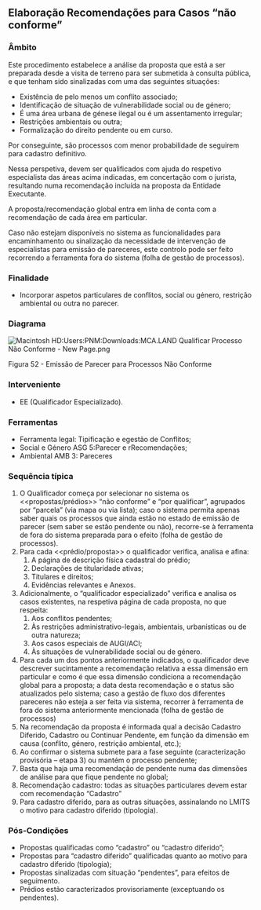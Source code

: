 ## Elaboração Recomendações para Casos “não conforme”

### Âmbito

Este procedimento estabelece a análise da proposta que está a ser preparada desde a visita de terreno para ser submetida à consulta pública, e que tenham sido sinalizadas com uma das seguintes situações:

* Existência de pelo menos um conflito associado;
* Identificação de situação de vulnerabilidade social ou de género;
* É uma área urbana de génese ilegal ou é um assentamento irregular;
* Restrições ambientais ou outra;
* Formalização do direito pendente ou em curso.

Por conseguinte, são processos com menor probabilidade de seguirem para cadastro definitivo.

Nessa perspetiva, devem ser qualificados com ajuda do respetivo especialista das áreas acima indicadas, em concertação com o jurista, resultando numa recomendação incluída na proposta da Entidade Executante.

A proposta/recomendação global entra em linha de conta com a recomendação de cada área em particular.

Caso não estejam disponíveis no sistema as funcionalidades para encaminhamento ou sinalização da necessidade de intervenção de especialistas para emissão de pareceres, este controlo pode ser feito recorrendo a ferramenta fora do sistema \(folha de gestão de processos\).

### Finalidade

* Incorporar aspetos particulares de conflitos, social ou género, restrição ambiental ou outra no parecer.

### Diagrama

![Macintosh HD:Users:PNM:Downloads:MCA.LAND Qualificar Processo Não Conforme - New Page.png](../assets/macintosh_hduserspnmdownloadsmc.png)

Figura 52 - Emissão de Parecer para Processos Não Conforme

### Interveniente

* EE \(Qualificador Especializado\).

### Ferramentas

* Ferramenta legal: Tipificação e egestão de Conflitos;
* Social e Género ASG 5:Parecer e rRecomendações;
* Ambiental AMB 3: Pareceres

### Sequência típica

1. O Qualificador começa por selecionar no sistema os &lt;&lt;propostas/prédios&gt;&gt; “não conforme” e “por qualificar”, agrupados por “parcela” \(via mapa ou via lista\); caso o sistema permita apenas saber quais os processos que ainda estão no estado de emissão de parecer \(sem saber se estão pendente ou não\), recorre-se à ferramenta de fora do sistema preparada para o efeito \(folha de gestão de processos\).
2. Para cada &lt;&lt;prédio/proposta&gt;&gt; o qualificador verifica, analisa e afina:
   1. A página de descrição física cadastral do prédio;
   2. Declarações de titularidade ativas;
   3. Titulares e direitos;
   4. Evidências relevantes e Anexos.
3. Adicionalmente, o “qualificador especializado” verifica e analisa os casos existentes, na respetiva página de cada proposta, no que respeita:
   1. Aos conflitos pendentes;
   2. Às restrições administrativo-legais, ambientais, urbanísticas ou de outra natureza;
   3. Aos casos especiais de AUGI/ACI;
   4. Às situações de vulnerabilidade social ou de género.
4. Para cada um dos pontos anteriormente indicados, o qualificador deve descrever sucintamente a recomendação relativa a essa dimensão em particular e como é que essa dimensão condiciona a recomendação global para a proposta; a data desta recomendação e o status são atualizados pelo sistema; caso a gestão de fluxo dos diferentes pareceres não esteja a ser feita via sistema, recorrer à ferramenta de fora do sistema anteriormente mencionada \(folha de gestão de processos\)
5. Na recomendação da proposta é informada qual a decisão Cadastro Diferido, Cadastro ou Continuar Pendente, em função da dimensão em causa \(conflito, género, restrição ambiental, etc.\);
6. Ao confirmar o sistema submete para a fase seguinte \(caracterização provisória – etapa 3\) ou mantém o processo pendente;
7. Basta que haja uma recomendação de pendente numa das dimensões de análise para que fique pendente no global;
8. Recomendação cadastro: todas as situações particulares devem estar com recomendação “Cadastro”
9. Para cadastro diferido, para as outras situações, assinalando no LMITS o motivo para cadastro diferido \(tipologia\).

### Pós-Condições

* Propostas qualificadas como “cadastro” ou “cadastro diferido”;
* Propostas para “cadastro diferido” qualificadas quanto ao motivo para cadastro diferido \(tipologia\);
* Propostas sinalizadas com situação “pendentes”, para efeitos de seguimento.
* Prédios estão caracterizados provisoriamente \(exceptuando os pendentes\).



